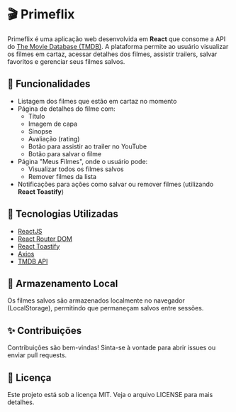 # 🎬 Primeflix

Primeflix é uma aplicação web desenvolvida em **React** que consome a API do [The Movie Database (TMDB)](https://www.themoviedb.org/). A plataforma permite ao usuário visualizar os filmes em cartaz, acessar detalhes dos filmes, assistir trailers, salvar favoritos e gerenciar seus filmes salvos.

## 🚀 Funcionalidades

- Listagem dos filmes que estão em cartaz no momento
- Página de detalhes do filme com:
  - Título
  - Imagem de capa
  - Sinopse
  - Avaliação (rating)
  - Botão para assistir ao trailer no YouTube
  - Botão para salvar o filme
- Página "Meus Filmes", onde o usuário pode:
  - Visualizar todos os filmes salvos
  - Remover filmes da lista
- Notificações para ações como salvar ou remover filmes (utilizando **React Toastify**)

## 🧪 Tecnologias Utilizadas

- [ReactJS](https://reactjs.org/)
- [React Router DOM](https://reactrouter.com/)
- [React Toastify](https://fkhadra.github.io/react-toastify/)
- [Axios](https://axios-http.com/)
- [TMDB API](https://www.themoviedb.org/documentation/api)

## 💾 Armazenamento Local

Os filmes salvos são armazenados localmente no navegador (LocalStorage), permitindo que permaneçam salvos entre sessões.

## ✨ Contribuições

Contribuições são bem-vindas! Sinta-se à vontade para abrir issues ou enviar pull requests.

## 📄 Licença

Este projeto está sob a licença MIT. Veja o arquivo LICENSE para mais detalhes.
